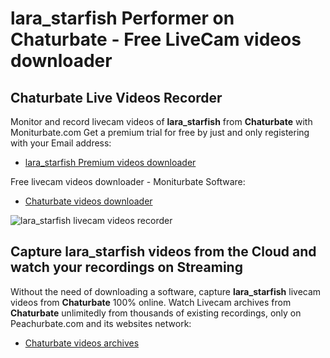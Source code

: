 # lara_starfish Performer on Chaturbate - Free LiveCam videos downloader

## Chaturbate Live Videos Recorder

Monitor and record livecam videos of **lara_starfish** from **Chaturbate** with Moniturbate.com
Get a premium trial for free by just and only registering with your Email address:
* [lara_starfish Premium videos downloader](https://moniturbate.com/request-demo-licence-key.html)

Free livecam videos downloader - Moniturbate Software:
* [Chaturbate videos downloader](https://moniturbate.com/moniturbate-download-software.html)

![lara_starfish livecam videos recorder](https://peachurnet.com/templates/moniturbate-software.png)


## Capture lara_starfish videos from the Cloud and watch your recordings on Streaming

Without the need of downloading a software, capture **lara_starfish** livecam videos from **Chaturbate** 100% online.
Watch Livecam archives from **Chaturbate** unlimitedly from thousands of existing recordings, only on Peachurbate.com and its websites network:
* [Chaturbate videos archives](https://peachurnet.com/)